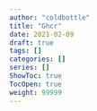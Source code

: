 ```yaml
---
author: "coldbottle"
title: "Ghcr"
date: 2021-02-09
draft: true
tags: []
categories: []
series: []
ShowToc: true
TocOpen: true
weight: 99999
---
```


